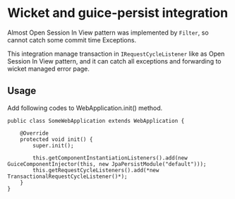# Wicket and guice-persist integration

Almost Open Session In View pattern was implemented by `Filter`, so cannot catch some commit time Exceptions.

This integration manage transaction in `IRequestCycleListener` like as Open Session In View pattern, and it can catch all exceptions and forwarding to wicket managed error page.

## Usage

Add following codes to WebApplication.init() method.

    public class SomeWebApplication extends WebApplication {

        @Override
        protected void init() {
            super.init();

            this.getComponentInstantiationListeners().add(new GuiceComponentInjector(this, new JpaPersistModule("default")));
            this.getRequestCycleListeners().add(*new TransactionalRequestCycleListener()*);
        }
    }
